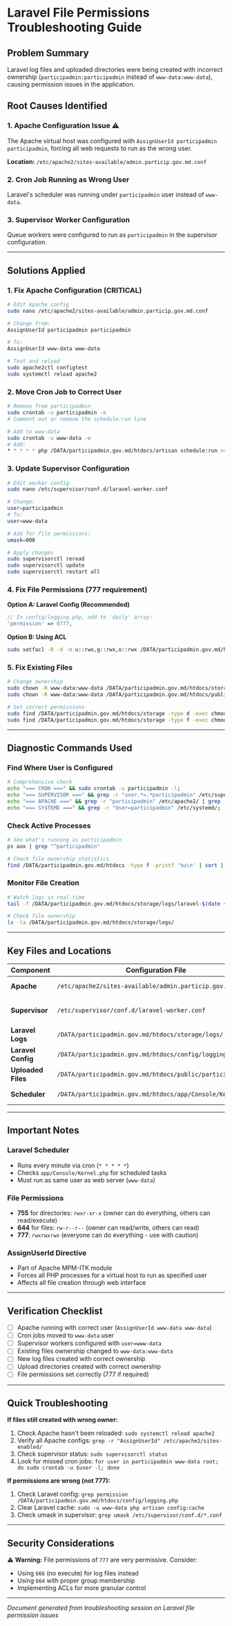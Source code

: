# Laravel File Permissions Troubleshooting Guide

## Problem Summary
Laravel log files and uploaded directories were being created with incorrect ownership (`participadmin:participadmin` instead of `www-data:www-data`), causing permission issues in the application.

## Root Causes Identified

### 1. **Apache Configuration Issue** ⚠️
The Apache virtual host was configured with `AssignUserId participadmin participadmin`, forcing all web requests to run as the wrong user.

**Location:** `/etc/apache2/sites-available/admin.particip.gov.md.conf`

### 2. **Cron Job Running as Wrong User**
Laravel's scheduler was running under `participadmin` user instead of `www-data`.

### 3. **Supervisor Worker Configuration**
Queue workers were configured to run as `participadmin` in the supervisor configuration.

---

## Solutions Applied

### 1. Fix Apache Configuration (CRITICAL)

```bash
# Edit Apache config
sudo nano /etc/apache2/sites-available/admin.particip.gov.md.conf

# Change from:
AssignUserId participadmin participadmin

# To:
AssignUserId www-data www-data

# Test and reload
sudo apache2ctl configtest
sudo systemctl reload apache2
```

### 2. Move Cron Job to Correct User

```bash
# Remove from participadmin
sudo crontab -u participadmin -e
# Comment out or remove the schedule:run line

# Add to www-data
sudo crontab -u www-data -e
# Add:
* * * * * php /DATA/participadmin.gov.md/htdocs/artisan schedule:run >> /dev/null 2>&1
```

### 3. Update Supervisor Configuration

```bash
# Edit worker config
sudo nano /etc/supervisor/conf.d/laravel-worker.conf

# Change:
user=participadmin
# To:
user=www-data

# Add for file permissions:
umask=000

# Apply changes
sudo supervisorctl reread
sudo supervisorctl update
sudo supervisorctl restart all
```

### 4. Fix File Permissions (777 requirement)

**Option A: Laravel Config (Recommended)**
```php
// In config/logging.php, add to 'daily' array:
'permission' => 0777,
```

**Option B: Using ACL**
```bash
sudo setfacl -R -d -m u::rwx,g::rwx,o::rwx /DATA/participadmin.gov.md/htdocs/storage/logs/
```

### 5. Fix Existing Files

```bash
# Change ownership
sudo chown -R www-data:www-data /DATA/participadmin.gov.md/htdocs/storage/
sudo chown -R www-data:www-data /DATA/participadmin.gov.md/htdocs/public/particip/anexe/

# Set correct permissions
sudo find /DATA/participadmin.gov.md/htdocs/storage -type d -exec chmod 755 {} +
sudo find /DATA/participadmin.gov.md/htdocs/storage -type f -exec chmod 644 {} +
```

---

## Diagnostic Commands Used

### Find Where User is Configured

```bash
# Comprehensive check
echo "=== CRON ===" && sudo crontab -u participadmin -l;
echo "=== SUPERVISOR ===" && grep -r "user.*=.*participadmin" /etc/supervisor/;
echo "=== APACHE ===" && grep -r "participadmin" /etc/apache2/ | grep -v "^#";
echo "=== SYSTEMD ===" && grep -r "User=participadmin" /etc/systemd/;
```

### Check Active Processes

```bash
# See what's running as participadmin
ps aux | grep "^participadmin"

# Check file ownership statistics
find /DATA/participadmin.gov.md/htdocs -type f -printf '%u\n' | sort | uniq -c
```

### Monitor File Creation

```bash
# Watch logs in real-time
tail -f /DATA/participadmin.gov.md/htdocs/storage/logs/laravel-$(date +%Y-%m-%d).log

# Check file ownership
ls -la /DATA/participadmin.gov.md/htdocs/storage/logs/
```

---

## Key Files and Locations

| Component | Configuration File | Purpose |
|-----------|-------------------|---------|
| **Apache** | `/etc/apache2/sites-available/admin.particip.gov.md.conf` | Virtual host configuration |
| **Supervisor** | `/etc/supervisor/conf.d/laravel-worker.conf` | Queue worker configuration |
| **Laravel Logs** | `/DATA/participadmin.gov.md/htdocs/storage/logs/` | Application logs |
| **Laravel Config** | `/DATA/participadmin.gov.md/htdocs/config/logging.php` | Logging configuration |
| **Uploaded Files** | `/DATA/participadmin.gov.md/htdocs/public/particip/anexe/` | User uploads |
| **Scheduler** | `/DATA/participadmin.gov.md/htdocs/app/Console/Kernel.php` | Scheduled tasks |

---

## Important Notes

### Laravel Scheduler
- Runs every minute via cron (`* * * * *`)
- Checks `app/Console/Kernel.php` for scheduled tasks
- Must run as same user as web server (`www-data`)

### File Permissions
- **755** for directories: `rwxr-xr-x` (owner can do everything, others can read/execute)
- **644** for files: `rw-r--r--` (owner can read/write, others can read)
- **777**: `rwxrwxrwx` (everyone can do everything - use with caution)

### AssignUserId Directive
- Part of Apache MPM-ITK module
- Forces all PHP processes for a virtual host to run as specified user
- Affects all file creation through web interface

---

## Verification Checklist

- [ ] Apache running with correct user (`AssignUserId www-data www-data`)
- [ ] Cron jobs moved to `www-data` user
- [ ] Supervisor workers configured with `user=www-data`
- [ ] Existing files ownership changed to `www-data:www-data`
- [ ] New log files created with correct ownership
- [ ] Upload directories created with correct ownership
- [ ] File permissions set correctly (777 if required)

---

## Quick Troubleshooting

**If files still created with wrong owner:**
1. Check Apache hasn't been reloaded: `sudo systemctl reload apache2`
2. Verify all Apache configs: `grep -r "AssignUserId" /etc/apache2/sites-enabled/`
3. Check supervisor status: `sudo supervisorctl status`
4. Look for missed cron jobs: `for user in participadmin www-data root; do sudo crontab -u $user -l; done`

**If permissions are wrong (not 777):**
1. Check Laravel config: `grep permission /DATA/participadmin.gov.md/htdocs/config/logging.php`
2. Clear Laravel cache: `sudo -u www-data php artisan config:cache`
3. Check umask in supervisor: `grep umask /etc/supervisor/conf.d/*.conf`

---

## Security Considerations

⚠️ **Warning:** File permissions of `777` are very permissive. Consider:
- Using `666` (no execute) for log files instead
- Using `664` with proper group membership
- Implementing ACLs for more granular control

---

*Document generated from troubleshooting session on Laravel file permission issues*